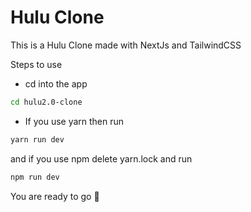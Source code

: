 
# Hulu Clone

This is a Hulu Clone made with NextJs and TailwindCSS

Steps to use 

* cd into the app
```bash 
cd hulu2.0-clone
```
* If you use yarn then run 
```bash 
yarn run dev
```
and if you use npm delete yarn.lock and run 
```bash 
npm run dev
```
You are ready to go 🥳
